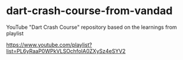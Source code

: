 # dart-crash-course-from-vandad
YouTube "Dart Crash Course" repository based on the learnings from playlist 

https://www.youtube.com/playlist?list=PL6yRaaP0WPkVLSOchfoIA0ZXySz4eSYV2
